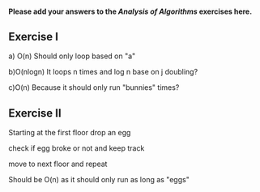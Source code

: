 #### Please add your answers to the ***Analysis of  Algorithms*** exercises here.

## Exercise I

a) O(n) Should only loop based on "a"


b)O(nlogn) It loops n times and log n base on j doubling?


c)O(n) Because it should only run "bunnies" times?

## Exercise II

Starting at the first floor drop an egg

check if egg broke or not and keep track

move to next floor and repeat

Should be O(n) as it should only run as long as "eggs"
